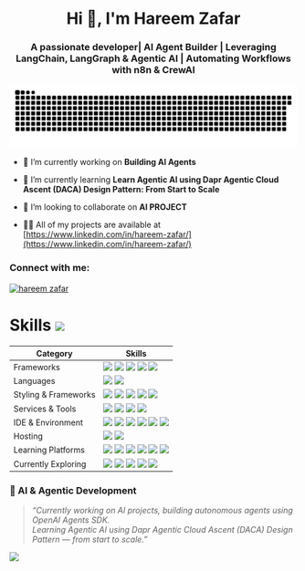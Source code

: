 <h1 align="center">Hi 👋, I'm Hareem Zafar</h1>
<h3 align="center">A passionate developer| AI Agent Builder | Leveraging LangChain, LangGraph & Agentic AI | Automating Workflows with n8n & CrewAI</h3>

<img src="https://raw.githubusercontent.com/AkashRajpurohit/AkashRajpurohit/master/assets/github-snake-dark.svg" />

- 🔭 I’m currently working on **Building AI Agents**

- 🌱 I’m currently learning **Learn Agentic AI using Dapr Agentic Cloud Ascent (DACA) Design Pattern: From Start to Scale**

- 👯 I’m looking to collaborate on **AI PROJECT**

- 👨‍💻 All of my projects are available at [https://www.linkedin.com/in/hareem-zafar/](https://www.linkedin.com/in/hareem-zafar/)

<h3 align="left">Connect with me:</h3>
<p align="left">
<a href="https://linkedin.com/in/hareem zafar" target="blank"><img align="center" src="https://raw.githubusercontent.com/rahuldkjain/github-profile-readme-generator/master/src/images/icons/Social/linked-in-alt.svg" alt="hareem zafar" height="30" width="40" /></a>
</p>

<!-- Skills Section -->

# Skills <img src='https://user-images.githubusercontent.com/74038190/206662607-d9e7591e-bbf9-42f9-9386-29efc927bc16.gif' width="40">

| Category             | Skills                                                                                                                                                                                                                                                                                                                                                                                                                                                                                                                                                                                                                                                                                                                                                                                                                                                                                                      |
| -------------------- | ----------------------------------------------------------------------------------------------------------------------------------------------------------------------------------------------------------------------------------------------------------------------------------------------------------------------------------------------------------------------------------------------------------------------------------------------------------------------------------------------------------------------------------------------------------------------------------------------------------------------------------------------------------------------------------------------------------------------------------------------------------------------------------------------------------------------------------------------------------------------------------------------------------- |
| Frameworks           | <img src="https://img.shields.io/badge/next.js-000000?style=for-the-badge&logo=nextdotjs&logoColor=white"/> <img src="https://img.shields.io/badge/React-20232A?style=for-the-badge&logo=react&logoColor=61DAFB"/> <img src="https://img.shields.io/badge/Node.js-339933?style=for-the-badge&logo=nodedotjs&logoColor=white"/> <img src="https://img.shields.io/badge/LangChain-000000?style=for-the-badge&logo=langchain&logoColor=white"/> <img src="https://img.shields.io/badge/CrewAI-000000?style=for-the-badge&logo=crewai&logoColor=white"/> | <img src="https://img.shields.io/badge/next.js-000000?style=for-the-badge&logo=nextdotjs&logoColor=white"/> <img src="https://img.shields.io/badge/React-20232A?style=for-the-badge&logo=react&logoColor=61DAFB"/> <img src="https://img.shields.io/badge/Node.js-339933?style=for-the-badge&logo=nodedotjs&logoColor=white"/> <img src="https://img.shields.io/badge/LangChain-000000?style=for-the-badge&logo=langchain&logoColor=white"/> <img src="https://img.shields.io/badge/CrewAI-000000?style=for-the-badge&logo=crewai&logoColor=white"/> <img src="https://img.shields.io/badge/OpenAI%20Agents%20SDK-000000?style=for-the-badge&logo=openai&logoColor=white"/> |
| Languages            | <img src="https://img.shields.io/badge/TypeScript-007ACC?style=for-the-badge&logo=typescript&logoColor=white"/> <img src="https://img.shields.io/badge/Python-3776AB?style=for-the-badge&logo=python&logoColor=white"/> |
| Styling & Frameworks | <img src="https://img.shields.io/badge/Tailwind_CSS-38B2AC?style=for-the-badge&logo=tailwind-css&logoColor=white"/> <img src="https://img.shields.io/badge/Chakra--UI-319795?style=for-the-badge&logo=chakra-ui&logoColor=white" /> <img src="https://img.shields.io/badge/ShadCN%20UI-000000?style=for-the-badge&logo=shadcn&logoColor=white" /> <img src="https://img.shields.io/badge/Material%20UI-007FFF?style=for-the-badge&logo=material-ui&logoColor=white" /> <img src="https://img.shields.io/badge/Asertinity%20UI-000000?style=for-the-badge&logo=asertinity&logoColor=white" /> |
| Services & Tools     | <img src="https://img.shields.io/badge/Git-000000?style=for-the-badge&logo=git&logoColor=white"/> <img src="https://img.shields.io/badge/GitHub-000000?style=for-the-badge&logo=github&logoColor=white"/> <img src="https://img.shields.io/badge/Canva-00C4CC?style=for-the-badge&logo=canva&logoColor=white"/> <img src="https://img.shields.io/badge/Figma-F24E1E?style=for-the-badge&logo=figma&logoColor=white"/> |
| IDE & Environment    | <img src="https://img.shields.io/badge/VSCode-0078D4?style=for-the-badge&logo=visual%20studio%20code&logoColor=white" /> <img src="https://img.shields.io/badge/replit-F26207?style=for-the-badge&logo=replit&logoColor=white" /> <img src="https://img.shields.io/badge/Google%20Colab-F9AB00?style=for-the-badge&logo=googlecolab&logoColor=white" /> <img src="https://img.shields.io/badge/Cursor%20AI-000000?style=for-the-badge&logo=cursor&logoColor=white" /> <img src="https://img.shields.io/badge/Poetry-000000?style=for-the-badge&logo=poetry&logoColor=white" /> <img src="https://img.shields.io/badge/UV-000000?style=for-the-badge&logo=uv&logoColor=white" /> |
| Hosting              | <img src="https://img.shields.io/badge/Vercel-000000?style=for-the-badge&logo=vercel&logoColor=white"/> <img src="https://img.shields.io/badge/Netlify-00C7B7?style=for-the-badge&logo=netlify&logoColor=white"/> |
| Learning Platforms   | <img src="https://img.shields.io/badge/PIAIC-000000?style=for-the-badge&logo=piaic&logoColor=white"/> <img src="https://img.shields.io/badge/Awafera-000000?style=for-the-badge&logo=awafera&logoColor=white"/> <img src="https://img.shields.io/badge/Coursera-0056D2?style=for-the-badge&logo=coursera&logoColor=white" /> <img src="https://img.shields.io/badge/YouTube-FF0000?style=for-the-badge&logo=youtube&logoColor=white" /> <img src="https://img.shields.io/badge/Data%20Camp-000000?style=for-the-badge&logo=datacamp&logoColor=white" /> <img src="https://img.shields.io/badge/LinkedIn%20Learning-0077B5?style=for-the-badge&logo=linkedin&logoColor=white" /> |
| Currently Exploring  | <img src="https://img.shields.io/badge/Linux-FCC624?style=for-the-badge&logo=linux&logoColor=black"/> <img src="https://img.shields.io/badge/Docker-2496ED?style=for-the-badge&logo=docker&logoColor=white"/> <img src="https://img.shields.io/badge/AWS-232F3E?style=for-the-badge&logo=amazon-aws&logoColor=white"/> <img src="https://img.shields.io/badge/Kubernetes-326CE5?style=for-the-badge&logo=kubernetes&logoColor=white"/> <img src="https://img.shields.io/badge/Kafka-231F20?style=for-the-badge&logo=apachekafka&logoColor=white"/> |

### 🤖 AI & Agentic Development  
> *“Currently working on AI projects, building autonomous agents using OpenAI Agents SDK.  
> Learning Agentic AI using Dapr Agentic Cloud Ascent (DACA) Design Pattern — from start to scale.”*  

<img src="https://www.animatedimages.org/data/media/562/animated-line-image-0184.gif" width="1920" />

<br>
